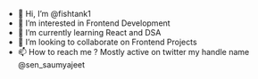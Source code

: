 - 👋 Hi, I’m @fishtank1
- 👀 I’m interested in Frontend Development
- 🌱 I’m currently learning React and DSA
- 💞️ I’m looking to collaborate on Frontend Projects
- 📫 How to reach me ? Mostly active on twitter my handle name @sen_saumyajeet

<!---
fishtank1/fishtank1 is a ✨ special ✨ repository because its `README.md` (this file) appears on your GitHub profile.
You can click the Preview link to take a look at your changes.
--->
